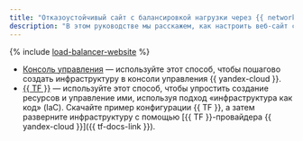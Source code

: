 ```yaml
---
title: "Отказоустойчивый сайт с балансировкой нагрузки через {{ network-load-balancer-full-name }}"
description: "В этом руководстве мы расскажем, как настроить веб-сайт с балансировкой нагрузки через {{ network-load-balancer-name }} между двумя зонами доступности, защищенный от сбоев в одной зоне."
---
```


{% include [load-balancer-website](../../../_tutorials/web/load-balancer-website.md) %}

* [Консоль управления](console.md) — используйте этот способ, чтобы пошагово создать инфраструктуру в консоли управления {{ yandex-cloud }}.
* [{{ TF }}](terraform.md) — используйте этот способ, чтобы упростить создание ресурсов и управление ими, используя подход «инфраструктура как код» (IaC). Скачайте пример конфигурации {{ TF }}, а затем разверните инфраструктуру с помощью [{{ TF }}-провайдера {{ yandex-cloud }}]({{ tf-docs-link }}).